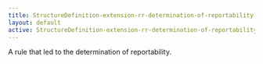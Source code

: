 ```yaml
---
title: StructureDefinition-extension-rr-determination-of-reportability-rule-intro
layout: default
active: StructureDefinition-extension-rr-determination-of-reportability-rule-intro
---
```


A rule that led to the determination of reportability.